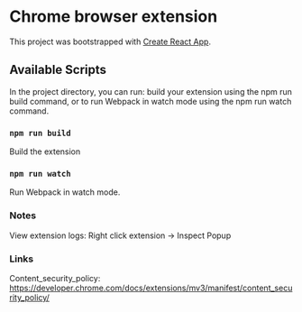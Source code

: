 # Chrome browser extension

This project was bootstrapped with [Create React App](https://github.com/facebook/create-react-app).

## Available Scripts

In the project directory, you can run:
build your extension using the npm run build command, or to run Webpack in watch mode using the npm run watch command.

### `npm run build`

Build the extension

### `npm run watch`

Run Webpack in watch mode.

### Notes

View extension logs:
Right click extension -> Inspect Popup

### Links

Content_security_policy: https://developer.chrome.com/docs/extensions/mv3/manifest/content_security_policy/

